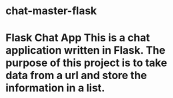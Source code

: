 # chat-master-flask
# Flask Chat App  This is a chat application written in Flask. The purpose of this project is to take data from a url and store the information in a list.

